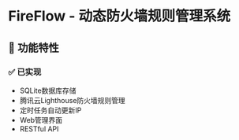 # FireFlow - 动态防火墙规则管理系统

## 🔧 功能特性

### ✅ 已实现
- SQLite数据库存储
- 腾讯云Lighthouse防火墙规则管理
- 定时任务自动更新IP
- Web管理界面
- RESTful API

